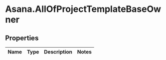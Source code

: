 # Asana.AllOfProjectTemplateBaseOwner

## Properties
Name | Type | Description | Notes
------------ | ------------- | ------------- | -------------
